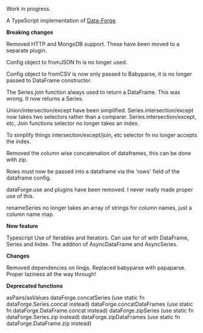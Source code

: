 Work in progress.

A TypeScript implementation of [Data-Forge](https://github.com/data-forge/data-forge-js).


**Breaking changes**

Removed HTTP and MongoDB support.
These have been moved to a separate plugin.

Config object to fromJSON fn is no longer used.

Config object to fromCSV is now only passed to Babyparse, it is no longer passed to DataFrame constructor.

The Series.join function always used to return a DataFrame. This was wrong. It now returns a Series.

Union/intersection/except have been simplified.
Series.intersection/except now takes two selectors rather than a comparer.
Series.intersection/except, etc, Join functions selector no longer takes an index.

To simplify things intersection/except/join, etc selector fn no longer accepts the index.

Removed the column wise concatenation of dataframes, this can be done with zip.

Rows must now be passed into a dataframe via the 'rows' field of the dataframe config.

dataForge.use and plugins have been removed. I never really made proper use of this.

renameSeries no longer takes an array of strings for column names, just a column name map.


**New feature**

Typescript
Use of Iterables and Iterators.
Can use for of with DataFrame, Series and Index.
The additon of AsyncDataFrame and AsyncSeries.


**Changes**

Removed dependencies on linqjs.
Replaced babyparse with papaparse.
Proper laziness all the way through!

**Deprecated functions**

asPairs/asValues
dataForge.concatSeries (use static fn dataForge.Series.concat instead)
dataForge.concatDataFrames (use static fn dataForge.DataFrame.concat instead)
dataForge.zipSeries (use static fn dataForge.Series.zip instead)
dataForge.zipDataFrames (use static fn dataForge.DataFrame.zip instead)
